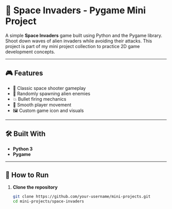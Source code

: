 # 👾 Space Invaders - Pygame Mini Project

A simple **Space Invaders** game built using Python and the Pygame library. Shoot down waves of alien invaders while avoiding their attacks. This project is part of my mini project collection to practice 2D game development concepts.

---

## 🎮 Features

- 🧠 Classic space shooter gameplay
- 👾 Randomly spawning alien enemies
- 💥 Bullet firing mechanics
- 🚀 Smooth player movement
- 🖼️ Custom game icon and visuals

---

## 🛠️ Built With

- **Python 3**
- **Pygame**

---

## 🚀 How to Run

1. **Clone the repository**
   ```bash
   git clone https://github.com/your-username/mini-projects.git
   cd mini-projects/space-invaders
